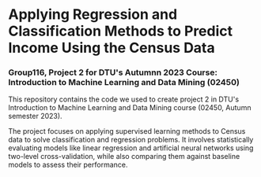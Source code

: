 # Applying Regression and Classification Methods to Predict Income Using the Census Data
### Group116, Project 2 for DTU's Autumnn 2023 Course: Introduction to Machine Learning and Data Mining (02450)
This repository contains the code we used to create project 2 in DTU's Introduction to Machine Learning and Data Mining course (02450, Autumn semester 2023).

The project focuses on applying supervised learning methods to Census data to solve classification and regression problems. It involves statistically evaluating models like linear regression and artificial neural networks using two-level cross-validation, while also comparing them against baseline models to assess their performance.


